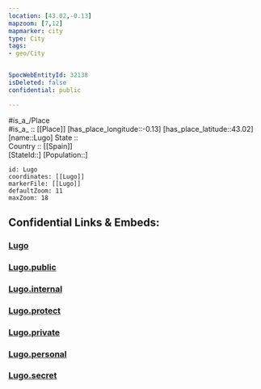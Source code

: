 ```yaml
---
location: [43.02,-0.13] 
mapzoom: [7,12] 
mapmarker: city 
type: City
tags:
- geo/City


SpocWebEntityId: 32138
isDeleted: false
confidential: public

---
```

#is_a_/Place  
#is_a_ :: [[Place]] 
[has_place_longitude::-0.13] 
[has_place_latitude::43.02] 
[name::Lugo] 
State ::  
Country :: [[Spain]]  
[StateId::] 
[Population::] 



```leaflet
id: Lugo
coordinates: [[Lugo]] 
markerFile: [[Lugo]] 
defaultZoom: 11 
maxZoom: 18
```


## Confidential Links & Embeds: 

### [Lugo](/_Standards/Earth/Continent/Europe/Europe~West/France/regions~France/Occitanie/departments~Occitanie/Hautes-Pyrénées/communes~Hautes-Pyrénées/Argelès-Gazost/cities~Argelès-Gazost/Lugo.md) 

### [Lugo.public](/_public/Earth/Continent/Europe/Europe~West/France/regions~France/Occitanie/departments~Occitanie/Hautes-Pyrénées/communes~Hautes-Pyrénées/Argelès-Gazost/cities~Argelès-Gazost/Lugo.public.md) 

### [Lugo.internal](/_internal/Earth/Continent/Europe/Europe~West/France/regions~France/Occitanie/departments~Occitanie/Hautes-Pyrénées/communes~Hautes-Pyrénées/Argelès-Gazost/cities~Argelès-Gazost/Lugo.internal.md) 

### [Lugo.protect](/_protect/Earth/Continent/Europe/Europe~West/France/regions~France/Occitanie/departments~Occitanie/Hautes-Pyrénées/communes~Hautes-Pyrénées/Argelès-Gazost/cities~Argelès-Gazost/Lugo.protect.md) 

### [Lugo.private](/_private/Earth/Continent/Europe/Europe~West/France/regions~France/Occitanie/departments~Occitanie/Hautes-Pyrénées/communes~Hautes-Pyrénées/Argelès-Gazost/cities~Argelès-Gazost/Lugo.private.md) 

### [Lugo.personal](/_personal/Earth/Continent/Europe/Europe~West/France/regions~France/Occitanie/departments~Occitanie/Hautes-Pyrénées/communes~Hautes-Pyrénées/Argelès-Gazost/cities~Argelès-Gazost/Lugo.personal.md) 

### [Lugo.secret](/_secret/Earth/Continent/Europe/Europe~West/France/regions~France/Occitanie/departments~Occitanie/Hautes-Pyrénées/communes~Hautes-Pyrénées/Argelès-Gazost/cities~Argelès-Gazost/Lugo.secret.md)


